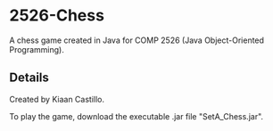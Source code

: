 # 2526-Chess
A chess game created in Java for COMP 2526 (Java Object-Oriented Programming).

## Details
Created by Kiaan Castillo.

To play the game, download the executable .jar file "SetA_Chess.jar".
